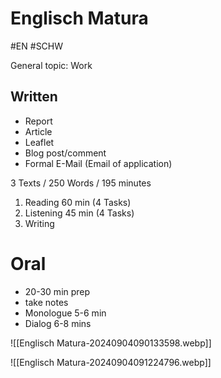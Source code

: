 
# Englisch Matura
#EN #SCHW

General topic: Work
## Written

- Report
- Article
- Leaflet
- Blog post/comment
- Formal E-Mail (Email of application)

3 Texts / 250 Words / 195 minutes

1. Reading 60 min (4 Tasks)
2. Listening 45 min (4 Tasks)
3. Writing

# Oral

- 20-30 min prep
- take notes
- Monologue 5-6 min
- Dialog 6-8 mins



![[Englisch Matura-20240904090133598.webp]]

![[Englisch Matura-20240904091224796.webp]]
